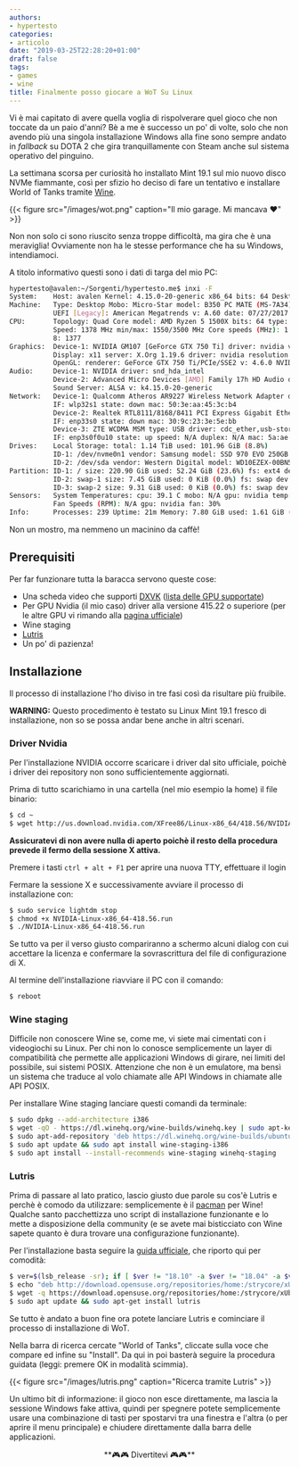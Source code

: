 ```yaml
---
authors:
- hypertesto
categories:
- articolo
date: "2019-03-25T22:28:20+01:00"
draft: false
tags:
- games
- wine
title: Finalmente posso giocare a WoT Su Linux
---
```

Vi è mai capitato di avere quella voglia di rispolverare quel gioco che non toccate da un paio d'anni? Bè a me è successo un po' di volte, solo che non avendo più una singola installazione Windows alla fine sono sempre andato in _fallback_ su DOTA 2 che gira tranquillamente con Steam anche sul sistema operativo del pinguino.

La settimana scorsa per curiosità ho installato Mint 19.1 sul mio nuovo disco NVMe fiammante, così per sfizio ho deciso di fare un tentativo e installare World of Tanks tramite [Wine][b7d9071d].


{{< figure src="/images/wot.png" caption="Il mio garage. Mi mancava ❤️" >}}

Non non solo ci sono riuscito senza troppe difficoltà, ma gira che è una meraviglia! Ovviamente non ha le stesse performance che ha su Windows, intendiamoci.

A titolo informativo questi sono i dati di targa del mio PC:

```bash
hypertesto@avalen:~/Sorgenti/hypertesto.me$ inxi -F
System:    Host: avalen Kernel: 4.15.0-20-generic x86_64 bits: 64 Desktop: MATE 1.20.1 Distro: Linux Mint 19.1 Tessa
Machine:   Type: Desktop Mobo: Micro-Star model: B350 PC MATE (MS-7A34) v: 2.0 serial: <root required>
           UEFI [Legacy]: American Megatrends v: A.60 date: 07/27/2017
CPU:       Topology: Quad Core model: AMD Ryzen 5 1500X bits: 64 type: MT MCP L2 cache: 2048 KiB
           Speed: 1378 MHz min/max: 1550/3500 MHz Core speeds (MHz): 1: 1377 2: 1380 3: 1378 4: 1377 5: 1377 6: 1375 7: 1375
           8: 1377
Graphics:  Device-1: NVIDIA GM107 [GeForce GTX 750 Ti] driver: nvidia v: 418.56
           Display: x11 server: X.Org 1.19.6 driver: nvidia resolution: 1920x1080~60Hz
           OpenGL: renderer: GeForce GTX 750 Ti/PCIe/SSE2 v: 4.6.0 NVIDIA 418.56
Audio:     Device-1: NVIDIA driver: snd_hda_intel
           Device-2: Advanced Micro Devices [AMD] Family 17h HD Audio driver: snd_hda_intel
           Sound Server: ALSA v: k4.15.0-20-generic
Network:   Device-1: Qualcomm Atheros AR9227 Wireless Network Adapter driver: ath9k
           IF: wlp32s1 state: down mac: 50:3e:aa:45:3c:b4
           Device-2: Realtek RTL8111/8168/8411 PCI Express Gigabit Ethernet driver: r8169
           IF: enp33s0 state: down mac: 30:9c:23:3e:5e:bb
           Device-3: ZTE WCDMA MSM type: USB driver: cdc_ether,usb-storage
           IF: enp3s0f0u10 state: up speed: N/A duplex: N/A mac: 5a:ae:85:b7:91:96
Drives:    Local Storage: total: 1.14 TiB used: 101.96 GiB (8.8%)
           ID-1: /dev/nvme0n1 vendor: Samsung model: SSD 970 EVO 250GB size: 232.89 GiB
           ID-2: /dev/sda vendor: Western Digital model: WD10EZEX-00BN5A0 size: 931.51 GiB
Partition: ID-1: / size: 220.90 GiB used: 52.24 GiB (23.6%) fs: ext4 dev: /dev/nvme0n1p5
           ID-2: swap-1 size: 7.45 GiB used: 0 KiB (0.0%) fs: swap dev: /dev/nvme0n1p1
           ID-3: swap-2 size: 9.31 GiB used: 0 KiB (0.0%) fs: swap dev: /dev/sda5
Sensors:   System Temperatures: cpu: 39.1 C mobo: N/A gpu: nvidia temp: 27 C
           Fan Speeds (RPM): N/A gpu: nvidia fan: 30%
Info:      Processes: 239 Uptime: 21m Memory: 7.80 GiB used: 1.61 GiB (20.7%) Shell: bash inxi: 3.0.27
```

Non un mostro, ma nemmeno un macinino da caffè!

## Prerequisiti
Per far funzionare tutta la baracca servono queste cose:

* Una scheda video che supporti [DXVK][0efe3bf7] ([lista delle GPU supportate][db2a8210])
* Per GPU Nvidia (il mio caso) driver alla versione 415.22 o superiore (per le altre GPU vi rimando alla [pagina ufficiale][d65d43e5])
* Wine staging
* [Lutris][7c9fce6e]
* Un po' di pazienza!

## Installazione
Il processo di installazione l'ho diviso in tre fasi così da risultare più fruibile.

**WARNING:** Questo procedimento è testato su Linux Mint 19.1 fresco di installazione, non so se possa andar bene anche in altri scenari.

### Driver Nvidia
Per l'installazione NVIDIA occorre scaricare i driver dal sito ufficiale, poichè i driver dei repository non sono sufficientemente aggiornati.

Prima di tutto scarichiamo in una cartella (nel mio esempio la home) il file binario:

```bash
$ cd ~
$ wget http://us.download.nvidia.com/XFree86/Linux-x86_64/418.56/NVIDIA-Linux-x86_64-418.56.run
```
**Assicuratevi di non avere nulla di aperto poichè il resto della procedura prevede il fermo della sessione X attiva.**

Premere i tasti `ctrl + alt + F1` per aprire una nuova TTY, effettuare il login

Fermare la sessione X e successivamente avviare il processo di installazione con:

```bash
$ sudo service lightdm stop
$ chmod +x NVIDIA-Linux-x86_64-418.56.run
$ ./NVIDIA-Linux-x86_64-418.56.run
```

Se tutto va per il verso giusto compariranno a schermo alcuni dialog con cui accettare la licenza e confermare la sovrascrittura del file di configurazione di X.

Al termine dell'installazione riavviare il PC con il comando:
```bash
$ reboot
```

### Wine staging
Difficile non conoscere Wine se, come me, vi siete mai cimentati con i videogiochi su Linux. Per chi non lo conosce semplicemente un layer di compatibilità che permette alle applicazioni Windows di girare, nei limiti del possibile, sui sistemi POSIX. Attenzione che non è un emulatore, ma bensì un sistema che traduce al volo chiamate alle API Windows in chiamate alle API POSIX.

Per installare Wine staging lanciare questi comandi da terminale:
```bash
$ sudo dpkg --add-architecture i386
$ wget -qO - https://dl.winehq.org/wine-builds/winehq.key | sudo apt-key add -
$ sudo apt-add-repository 'deb https://dl.winehq.org/wine-builds/ubuntu/ bionic main'
$ sudo apt update && sudo apt install wine-staging-i386
$ sudo apt install --install-recommends wine-staging winehq-staging
```

### Lutris
Prima di passare al lato pratico, lascio giusto due parole su cos'è Lutris e perchè è comodo da utilizzare: semplicemente è il [pacman][5ea28501] per Wine! Qualche santo pacchettizza uno script di installazione funzionante e lo mette a disposizione della community (e se avete mai bisticciato con Wine sapete quanto è dura trovare una configurazione funzionante).

Per l'installazione basta seguire la [guida ufficiale][9678fa76], che riporto qui per comodità:
```bash
$ ver=$(lsb_release -sr); if [ $ver != "18.10" -a $ver != "18.04" -a $ver != "16.04" ]; then ver=18.04; fi
$ echo "deb http://download.opensuse.org/repositories/home:/strycore/xUbuntu_$ver/ ./" | sudo tee /etc/apt/sources.list.d/lutris.list
$ wget -q https://download.opensuse.org/repositories/home:/strycore/xUbuntu_$ver/Release.key -O- | sudo apt-key add -
$ sudo apt update && sudo apt-get install lutris  
```
Se tutto è andato a buon fine ora potete lanciare Lutris e cominciare il processo di installazione di WoT.

Nella barra di ricerca cercate "World of Tanks", cliccate sulla voce che compare ed infine su "Install". Da qui in poi basterà seguire la procedura guidata (leggi: premere OK in modalità scimmia).

{{< figure src="/images/lutris.png" caption="Ricerca tramite Lutris" >}}

Un ultimo bit di informazione: il gioco non esce direttamente, ma lascia la sessione Windows fake attiva, quindi per spegnere potete semplicemente usare una combinazione di tasti per spostarvi tra una finestra e l'altra (o per aprire il menu principale) e chiudere direttamente dalla barra delle applicazioni.

<center>**🎮🎮 Divertitevi 🎮🎮**</center>

  [9678fa76]: https://lutris.net/downloads/ "installazione Lutris - guida ufficiale"
  [5ea28501]: https://wiki.archlinux.org/index.php/Pacman_(Italiano) "pacman arch linux"


  [b7d9071d]: https://www.winehq.org "Wine"
  [0efe3bf7]: https://github.com/doitsujin/dxvk "DXVK"
  [db2a8210]: https://en.wikipedia.org/wiki/Vulkan_(API)#Compatibility "Lista delle GPU con supporto DXVK"
  [d65d43e5]: https://github.com/doitsujin/dxvk/wiki/Driver-support "Driver GPU per supporto DXVK"
  [7c9fce6e]: https://lutris.net/ "Lutris"

